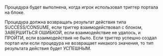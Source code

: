 Процедура будет выполнена, когда игрок использовал триггер портала на блоке.

Процедура должна возвращать результат действия типа SUCCESS/CONSUME, если триггер взаимодействовал с блоком, ЗАВЕРШИТЬСЯ ОШИБКОЙ, если
взаимодействие не удалось, и ПРОЙТИ, если взаимодействия не было. 
Если триггер успешно создал портал или если процедура не возвращает никакого значения, то тип результата действия
будет УСПЕШНЫМ.
